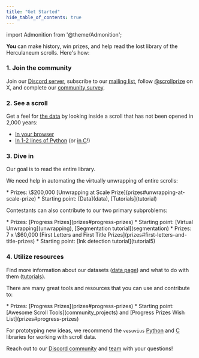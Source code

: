 ```yaml
---
title: "Get Started"
hide_table_of_contents: true
---
```


<head>
  <html data-theme="dark" />

  <meta
    name="description"
    content="A $1,500,000+ machine learning and computer vision competition"
  />

  <meta property="og:type" content="website" />
  <meta property="og:url" content="https://scrollprize.org" />
  <meta property="og:title" content="Vesuvius Challenge" />
  <meta
    property="og:description"
    content="A $1,500,000+ machine learning and computer vision competition"
  />
  <meta
    property="og:image"
    content="https://scrollprize.org/img/social/opengraph.jpg"
  />

  <meta property="twitter:card" content="summary_large_image" />
  <meta property="twitter:url" content="https://scrollprize.org" />
  <meta property="twitter:title" content="Vesuvius Challenge" />
  <meta
    property="twitter:description"
    content="A $1,500,000+ machine learning and computer vision competition"
  />
  <meta
    property="twitter:image"
    content="https://scrollprize.org/img/social/opengraph.jpg"
  />
</head>

import Admonition from '@theme/Admonition';

**You** can make history, win prizes, and help read the lost library of the Herculaneum scrolls. Here's how:

### 1. Join the community

Join our [Discord server](https://discord.com/invite/uTfNwwecCQ), subscribe to our [mailing list](https://scrollprize.substack.com), follow [@scrollprize](https://x.com/scrollprize) on X, and complete our [community survey](https://forms.gle/mtA3B4uQusVFTEDu9).

### 2. See a scroll

Get a feel for [the data](data) by looking inside a scroll that has not been opened in 2,000 years:
* [In your browser](https://dl.ash2txt.org/view/Scroll1)
* [In 1-2 lines of Python](https://github.com/ScrollPrize/villa/tree/main/vesuvius) (or [in C](https://github.com/ScrollPrize/villa/tree/main/vesuvius-c)!)

### 3. Dive in

Our goal is to read the entire library.

We need help in automating the virtually unwrapping of entire scrolls:

<Admonition type="tip" icon="📜" title="Unwrapping at Scale">
* Prizes: \$200,000 [Unwrapping at Scale Prize](prizes#unwrapping-at-scale-prize)
* Starting point: [Data](data), [Tutorials](tutorial)
</Admonition>

Contestants can also contribute to our two primary subproblems:

<Admonition type="info" icon="⚙️" title="Segmentation">
* Prizes: [Progress Prizes](prizes#progress-prizes)
* Starting point: [Virtual Unwrapping](unwrapping), [Segmentation tutorial](segmentation)
</Admonition>

<Admonition type="info" icon="🖋️" title="Ink Detection">
* Prizes: 7 x \$60,000 [First Letters and First Title Prizes](prizes#first-letters-and-title-prizes)
* Starting point: [Ink detection tutorial](tutorial5)
</Admonition>

### 4. Utilize resources

Find more information about our datasets ([data page](data)) and what to do with them ([tutorials](tutorial)).

There are many great tools and resources that you can use and contribute to:

<Admonition type="danger" icon="🌎" title="Open Source">
* Prizes: [Progress Prizes](prizes#progress-prizes)
* Starting point: [Awesome Scroll Tools](community_projects) and [Progress Prizes Wish List](prizes#progress-prizes)
</Admonition>

For prototyping new ideas, we recommend the `vesuvius` [Python](https://github.com/ScrollPrize/villa/tree/main/vesuvius) and [C](https://github.com/ScrollPrize/villa/tree/main/vesuvius-c) libraries for working with scroll data.

Reach out to our [Discord community](https://discord.com/invite/uTfNwwecCQ) and [team](mailto:team@scrollprize.org) with your questions!

<!-- cloud image https://github.com/ScrollPrize/cloud-image -->
<!-- cloud credits (link to form to apply for them) -->
<!-- Minecraft -->

<!--
2min intro videos:
intro - where we are
ink detection
segmentation
virtual unwrapping/2023 GP
scroll walking tour
existing papyrus video? should be on website somewhere! https://x.com/natfriedman/status/1703422593670541437
-->
